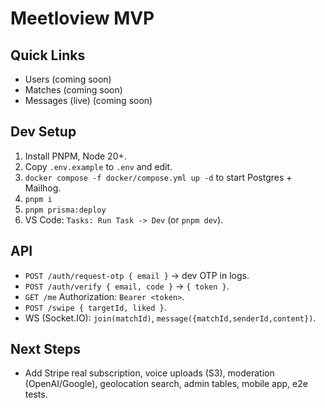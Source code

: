 # Meetloview MVP

## Quick Links

- Users (coming soon)
- Matches (coming soon)
- Messages (live) (coming soon)

## Dev Setup

1. Install PNPM, Node 20+.
2. Copy `.env.example` to `.env` and edit.
3. `docker compose -f docker/compose.yml up -d` to start Postgres + Mailhog.
4. `pnpm i`
5. `pnpm prisma:deploy`
6. VS Code: `Tasks: Run Task -> Dev` (or `pnpm dev`).

## API

- `POST /auth/request-otp { email }` -> dev OTP in logs.
- `POST /auth/verify { email, code }` -> `{ token }`.
- `GET /me` Authorization: `Bearer <token>`.
- `POST /swipe { targetId, liked }`.
- WS (Socket.IO): `join(matchId)`, `message({matchId,senderId,content})`.

## Next Steps

- Add Stripe real subscription, voice uploads (S3), moderation (OpenAI/Google), geolocation search, admin tables, mobile app, e2e tests.
